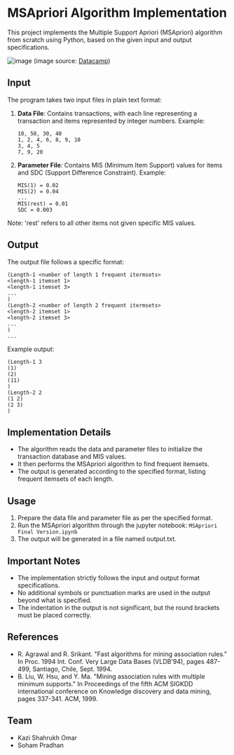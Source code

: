 # MSApriori Algorithm Implementation

This project implements the Multiple Support Apriori (MSApriori) algorithm from scratch using Python, based on the given input and output specifications.

![image](https://github.com/user-attachments/assets/a6ce000a-6e8a-4e0a-b70c-bf61ca64243f)
(image source: [Datacamp](https://www.datacamp.com/tutorial/market-basket-analysis-r))

## Input

The program takes two input files in plain text format:

1. **Data File**: Contains transactions, with each line representing a transaction and items represented by integer numbers.
   Example:
   ```
   10, 50, 30, 40
   1, 2, 4, 6, 8, 9, 10
   3, 4, 5
   7, 9, 20
   ```
2. **Parameter File**: Contains MIS (Minimum Item Support) values for items and SDC (Support Difference Constraint).
   Example:
   ```
   MIS(1) = 0.02
   MIS(2) = 0.04
   ...
   MIS(rest) = 0.01
   SDC = 0.003
   ```

Note: 'rest' refers to all other items not given specific MIS values.

## Output
The output file follows a specific format:
```
(Length-1 <number of length 1 frequent itermsets>
<length-1 itemset 1>
<length-1 itemset 3>
...
)
(Length-2 <number of length 2 frequent itermsets>
<length-2 itemset 1>
<length-2 itemset 3>
...
)
...
```

Example output:
```
(Length-1 3
(1)
(2)
(11)
)
(Length-2 2
(1 2)
(2 3)
)
```

## Implementation Details

- The algorithm reads the data and parameter files to initialize the transaction database and MIS values.
- It then performs the MSApriori algorithm to find frequent itemsets.
- The output is generated according to the specified format, listing frequent itemsets of each length.

## Usage

1. Prepare the data file and parameter file as per the specified format.
2. Run the MSApriori algorithm through the jupyter notebook: `MSApriori Final Version.ipynb`
3. The output will be generated in a file named output.txt.

## Important Notes
- The implementation strictly follows the input and output format specifications.
- No additional symbols or punctuation marks are used in the output beyond what is specified.
- The indentation in the output is not significant, but the round brackets must be placed correctly.


## References
- R. Agrawal and R. Srikant. "Fast algorithms for mining association rules." In Proc. 1994 Int. Conf. Very Large Data Bases (VLDB'94), pages 487-499, Santiago, Chile, Sept. 1994.
- B. Liu, W. Hsu, and Y. Ma. "Mining association rules with multiple minimum supports." In Proceedings of the fifth ACM SIGKDD international conference on Knowledge discovery and data mining, pages 337-341. ACM, 1999.

## Team
- Kazi Shahrukh Omar
- Soham Pradhan
